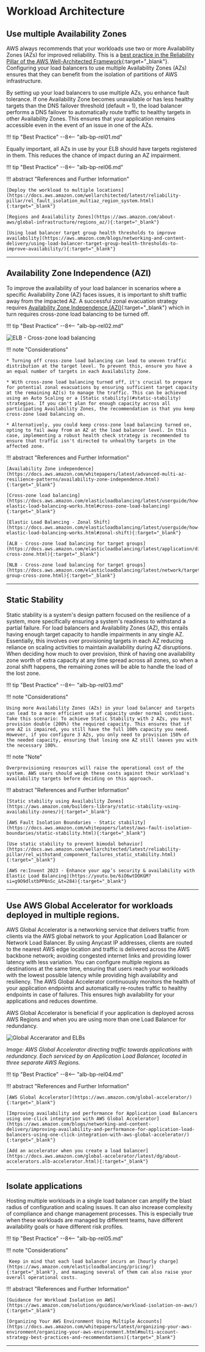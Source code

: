 # Workload Architecture



## Use multiple Availability Zones

AWS always recommends that your workloads use two or more Availability Zones (AZs) for improved reliability. This is a [best practice in the Reliability Pillar of the AWS Well-Architected Framework](https://docs.aws.amazon.com/wellarchitected/latest/reliability-pillar/rel_fault_isolation_multiaz_region_system.html){:target="_blank"}. Configuring your load balancers to use multiple Availability Zones (AZs) ensures that they can benefit from the isolation of partitions of AWS infrastructure.

By setting up your load balancers to use multiple AZs, you enhance fault tolerance. If one Availability Zone becomes unavailable or has less healthy targets than the DNS failover threshold (default = 1), the load balancer performs a DNS failover to automatically route traffic to healthy targets in other Availability Zones. This ensures that your application remains accessible even in the event of an issue in one of the AZs.

!!! tip "Best Practice"
--8<-- "alb-bp-rel01.md"

Equally important, all AZs in use by your ELB should have targets registered in them. This reduces the chance of impact during an AZ impairment.

!!! tip "Best Practice"
--8<-- "alb-bp-rel06.md"

!!! abstract "References and Further Information"

    [Deploy the workload to multiple locations](https://docs.aws.amazon.com/wellarchitected/latest/reliability-pillar/rel_fault_isolation_multiaz_region_system.html){:target="_blank"}

    [Regions and Availability Zones](https://aws.amazon.com/about-aws/global-infrastructure/regions_az/){:target="_blank"}

    [Using load balancer target group health thresholds to improve availability](https://aws.amazon.com/blogs/networking-and-content-delivery/using-load-balancer-target-group-health-thresholds-to-improve-availability/){:target="_blank"}

---
## Availability Zone Independence (AZI)

To improve the availability of your load balancer in scenarios where a specific Availability Zone (AZ) faces issues, it is important to shift traffic away from the impacted AZ. A successful zonal evacuation strategy requires [Availability Zone Independence (AZI)](https://docs.aws.amazon.com/whitepapers/latest/advanced-multi-az-resilience-patterns/availability-zone-independence.html){:target="_blank"} which in turn requires cross-zone load balancing to be turned off.

!!! tip "Best Practice"
--8<-- "alb-bp-rel02.md"

![ELB - Cross-zone load balancing](images/elb-cross-zone.png)

!!! note "Considerations"

    * Turning off cross-zone load balancing can lead to uneven traffic distribution at the target level. To prevent this, ensure you have a an equal number of targets in each Availability Zone.
    
    * With cross-zone load balancing turned off, it's crucial to prepare for potential zonal evacuations by ensuring sufficient target capacity at the remaining AZ(s) to manage the traffic. This can be achieved using an Auto Scaling or a [Static stability](#static-stability) strategies. If you can't plan for enough capacity across all participating Availability Zones, the recommendation is that you keep cross-zone load balancing on.

    * Alternatively, you could keep cross-zone load balancing turned on, opting to fail away from an AZ at the load balancer level. In this case, implementing a robust health check strategy is recommended to ensure that traffic isn't directed to unhealthy targets in the affected zone.

!!! abstract "References and Further Information"

    [Availability Zone independence](https://docs.aws.amazon.com/whitepapers/latest/advanced-multi-az-resilience-patterns/availability-zone-independence.html){:target="_blank"}

    [Cross-zone load balancing](https://docs.aws.amazon.com/elasticloadbalancing/latest/userguide/how-elastic-load-balancing-works.html#cross-zone-load-balancing){:target="_blank"}

    [Elastic Load Balancing - Zonal Shift](https://docs.aws.amazon.com/elasticloadbalancing/latest/userguide/how-elastic-load-balancing-works.html#zonal-shift){:target="_blank"}

    [ALB - Cross-zone load balancing for target groups](https://docs.aws.amazon.com/elasticloadbalancing/latest/application/disable-cross-zone.html){:target="_blank"}

    [NLB - Cross-zone load balancing for target groups](https://docs.aws.amazon.com/elasticloadbalancing/latest/network/target-group-cross-zone.html){:target="_blank"}


---
## Static Stability

Static stability is a system's design pattern focused on the resilience of a system, more specifically ensuring a system's readiness to withstand a partial failure. For load balancers and Availability Zones (AZ), this entails having enough target capacity to handle impairments in any single AZ. Essentially, this involves over provisioning targets in each AZ reducing reliance on scaling activities to maintain availability during AZ disruptions. When deciding how much to over provision, think of having one availability zone worth of extra capacity at any time spread across all zones, so when a zonal shift happens, the remaining zones will be able to handle the load of the lost zone.

!!! tip "Best Practice"
--8<-- "alb-bp-rel03.md"


!!! note "Considerations"

    Using more Availability Zones (AZs) in your load balancer and targets can lead to a more efficient use of capacity under normal conditions. Take this scenario: To achieve Static Stability with 2 AZs, you must provision double (200%) the required capacity. This ensures that if one AZ is impaired, you still have the full 100% capacity you need. However, if you configure 3 AZs, you only need to provision 150% of the needed capacity, ensuring that losing one AZ still leaves you with the necessary 100%.

!!! note "Note"

    Overprovisioning resources will raise the operational cost of the system. AWS users should weigh these costs against their workload's availability targets before deciding on this approach.

!!! abstract "References and Further Information"

    [Static stability using Availability Zones](https://aws.amazon.com/builders-library/static-stability-using-availability-zones/){:target="_blank"}

    [AWS Fault Isolation Boundaries - Static stability](https://docs.aws.amazon.com/whitepapers/latest/aws-fault-isolation-boundaries/static-stability.html){:target="_blank"}

    [Use static stability to prevent bimodal behavior](https://docs.aws.amazon.com/wellarchitected/latest/reliability-pillar/rel_withstand_component_failures_static_stability.html){:target="_blank"}

    [AWS re:Invent 2023 - Enhance your app’s security & availability with Elastic Load Balancing](https://youtu.be/6iO6wtDOKGM?si=g9O9dlstbPP8nSc_&t=284){:target="_blank"}

---

## Use AWS Global Accelerator for workloads deployed in multiple regions.

AWS Global Accelerator is a networking service that delivers traffic from clients via the AWS global network to your Application Load Balancer or Network Load Balancer. By using Anycast IP addresses, clients are routed to the nearest AWS edge location and traffic is delivered across the AWS backbone network; avoiding congested internet links and providing lower latency with less variation. You can configure multiple regions as destinations at the same time, ensuring that users reach your workloads with the lowest possible latency while providing high availability and resiliency.
The AWS Global Accelerator continuously monitors the health of your application endpoints and automatically re-routes traffic to healthy endpoints in case of failures. This ensures high availability for your applications and reduces downtime. 

AWS Global Accelerator is beneficial if your application is deployed across AWS Regions and when you are using more than one Load Balancer for redundancy.


![Global Accerarator and ELBs](images/aws-global-accelerator-elb.png)

*Image: AWS Global Accelerator directing traffic towards applications with redundancy. Each serviced by an Application Load Balancer, located in three separate AWS Regions.*

!!! tip "Best Practice"
--8<-- "alb-bp-rel04.md"

!!! abstract "References and Further Information"

    [AWS Global Accelerator](https://aws.amazon.com/global-accelerator/){:target="_blank"}
    
    [Improving availability and performance for Application Load Balancers using one-click integration with AWS Global Accelerator](https://aws.amazon.com/blogs/networking-and-content-delivery/improving-availability-and-performance-for-application-load-balancers-using-one-click-integration-with-aws-global-accelerator/){:target="_blank"}

    [Add an accelerator when you create a load balancer](https://docs.aws.amazon.com/global-accelerator/latest/dg/about-accelerators.alb-accelerator.html){:target="_blank"}

---

## Isolate applications

Hosting multiple workloads in a single load balancer can amplify the blast radius of configuration and scaling issues. It can also increase complexity of compliance and change management processes. This is especially true when these workloads are managed by different teams, have different availability goals or have different risk profiles.


!!! tip "Best Practice"
--8<-- "alb-bp-rel05.md"

!!! note "Considerations"

     Keep in mind that each load balancer incurs an [hourly charge](https://aws.amazon.com/elasticloadbalancing/pricing/){:target="_blank"}, and managing several of them can also raise your overall operational costs.


!!! abstract "References and Further Information"

    [Guidance for Workload Isolation on AWS](https://aws.amazon.com/solutions/guidance/workload-isolation-on-aws/){:target="_blank"}

    [Organizing Your AWS Environment Using Multiple Accounts](https://docs.aws.amazon.com/whitepapers/latest/organizing-your-aws-environment/organizing-your-aws-environment.html#multi-account-strategy-best-practices-and-recommendations){:target="_blank"}

---
